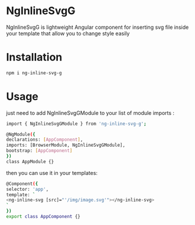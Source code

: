 
# NgInlineSvgG
NgInlineSvgG is lightweight Angular component for inserting svg file inside your template that allow you to change style easily  
# Installation
```bash
npm i ng-inline-svg-g
```
# Usage

just need to add NgInlineSvgGModule to your list of module imports : 
```bash
import { NgInlineSvgGModule } from 'ng-inline-svg-g';

@NgModule({
declarations: [AppComponent],
imports: [BrowserModule, NgInlineSvgGModule],
bootstrap: [AppComponent]
})
class AppModule {}
```
then you can use it in your templates: 

```bash
@Component({
selector: 'app',
template: `
<ng-inline-svg [src]="'/img/image.svg'"></ng-inline-svg>
`
})
export class AppComponent {}
```
